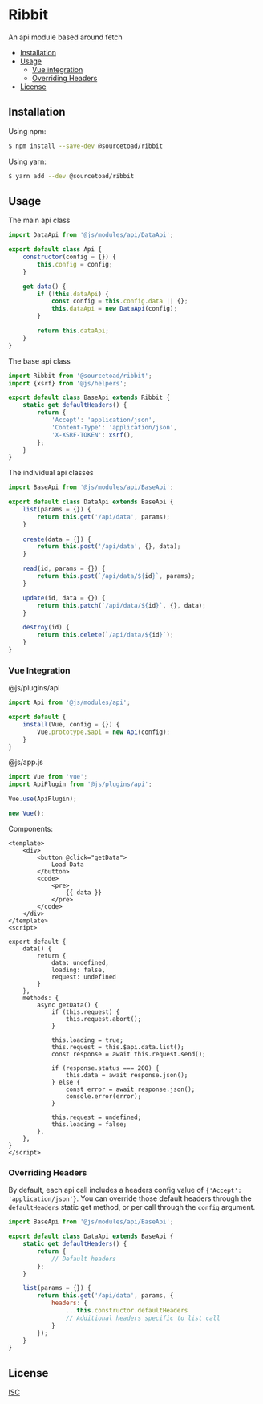 # Ribbit
An api module based around fetch

- [Installation](https://github.com/sourcetoad/Ribbit#installation)
- [Usage](https://github.com/sourcetoad/Ribbit#usage)
  - [Vue integration](https://github.com/sourcetoad/Ribbit#vue-integration)
  - [Overriding Headers](https://github.com/sourcetoad/Ribbit#overriding-headers)
- [License](https://github.com/sourcetoad/Ribbit#license)

## Installation

Using npm:

```bash
$ npm install --save-dev @sourcetoad/ribbit
```

Using yarn:

```bash
$ yarn add --dev @sourcetoad/ribbit
```

## Usage

The main api class

```javascript
import DataApi from '@js/modules/api/DataApi';

export default class Api {
    constructor(config = {}) {
        this.config = config;
    }

    get data() {
        if (!this.dataApi) {
            const config = this.config.data || {};
            this.dataApi = new DataApi(config);
        }

        return this.dataApi;
    }
}
```

The base api class 

```javascript
import Ribbit from '@sourcetoad/ribbit';
import {xsrf} from '@js/helpers';

export default class BaseApi extends Ribbit {
    static get defaultHeaders() {
        return {
            'Accept': 'application/json',
            'Content-Type': 'application/json',
            'X-XSRF-TOKEN': xsrf(),
        };
    }
}
```

The individual api classes

```javascript
import BaseApi from '@js/modules/api/BaseApi';

export default class DataApi extends BaseApi {
    list(params = {}) {
        return this.get('/api/data', params);
    }
    
    create(data = {}) {
        return this.post('/api/data', {}, data);
    }

    read(id, params = {}) {
        return this.post(`/api/data/${id}`, params);
    }

    update(id, data = {}) {
        return this.patch(`/api/data/${id}`, {}, data);
    }

    destroy(id) {
        return this.delete(`/api/data/${id}`);
    }
}
```

### Vue Integration

@js/plugins/api

```javascript
import Api from '@js/modules/api';

export default {
    install(Vue, config = {}) {
        Vue.prototype.$api = new Api(config);
    }
}
```

@js/app.js

```javascript
import Vue from 'vue';
import ApiPlugin from '@js/plugins/api';

Vue.use(ApiPlugin);

new Vue();
```

Components:

```vue
<template>
    <div>
        <button @click="getData">
            Load Data
        </button>
        <code>
            <pre>
                {{ data }}
            </pre>
        </code>
    </div>
</template>
<script>

export default {
    data() {
        return {
            data: undefined,
            loading: false,
            request: undefined
        }
    },
    methods: {
        async getData() {
            if (this.request) {
                this.request.abort();
            }
            
            this.loading = true;
            this.request = this.$api.data.list();
            const response = await this.request.send();

            if (response.status === 200) {
                this.data = await response.json();
            } else {
                const error = await response.json();
                console.error(error);
            }
            
            this.request = undefined;
            this.loading = false;
        },
    },
}
</script>
```

### Overriding Headers
By default, each api call includes a headers config value of `{'Accept': 'application/json'}`. 
You can override those default headers through the `defaultHeaders` static get method, 
or per call through the `config` argument.

```javascript
import BaseApi from '@js/modules/api/BaseApi';

export default class DataApi extends BaseApi {
    static get defaultHeaders() {
        return {
            // Default headers
        };
    }

    list(params = {}) {
        return this.get('/api/data', params, {
            headers: {
                ...this.constructor.defaultHeaders
                // Additional headers specific to list call
            }
        });
    }
}
```

## License

[ISC](LICENSE.md)
